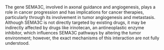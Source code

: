 The gene SEMA3C, involved in axonal guidance and angiogenesis, plays a role in cancer progression and has implications for cancer therapies, particularly through its involvement in tumor angiogenesis and metastasis. Although SEMA3C is not directly targeted by existing drugs, it may be indirectly affected by drugs like irinotecan, an antineoplastic enzyme inhibitor, which influences SEMA3C pathways by altering the tumor environment; however, the exact mechanisms of this interaction are not fully understood.